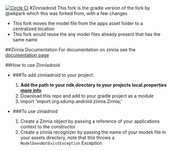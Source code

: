 [![Circle CI](https://circleci.com/gh/0lumide/Zinniandroid.svg?style=svg)](https://circleci.com/gh/0lumide/Zinniandroid)
#Zinniadroid
This fork is the gradle version of the fork by @wkpark which this was forked from, with a few changes

* This fork moves the model file from the apps asset folder to a centralized location
* This fork would reuse the any model files already present that has the same name

##Zinnia Documentation
For documentation on zinnia see the [documentation page](https://rawgit.com/taku910/zinnia/master/zinnia/doc/index.html)

##How to use Zinniadroid
* ###To add zinniadroid to your project:

  1. **Add the path to your ndk directory to your projects local.properties [more info](http://stackoverflow.com/questions/23321680/android-studio-ndk-dir-issue)**
  2. Download this repo and add to your gradle project as a module
  3. import 'import org.xdump.android.zinnia.Zinnia;'

* ###To use ziniadroid

  1. Create a Zinnia object by passing a reference of your applications context to the constructor
  2. Create a zinnia recognizer by passing the name of your modek file in your assets directory, note that this throws a `ModelDoesNotExistException` Exception
